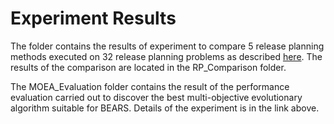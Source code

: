 # Experiment Results

The folder contains the results of experiment to compare 5 release planning methods executed on 32 release planning problems as described [here](https://github.com/olawole/BEARS/blob/master/main-tosem.pdf). The results of the comparison are located in the RP_Comparison folder.

The MOEA_Evaluation folder contains the result of the performance evaluation carried out to discover the best multi-objective evolutionary algorithm suitable for BEARS. Details of the experiment is in the link above.
